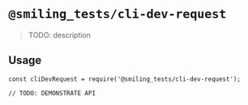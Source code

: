 # `@smiling_tests/cli-dev-request`

> TODO: description

## Usage

```
const cliDevRequest = require('@smiling_tests/cli-dev-request');

// TODO: DEMONSTRATE API
```
